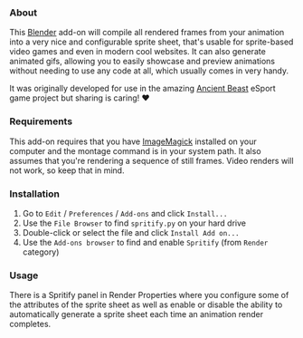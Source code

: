 ### About

This [Blender](https://blender.org) add-on will compile all rendered frames from your animation into a very nice and configurable sprite sheet, that's usable for sprite-based video games and even in modern cool websites.
It can also generate animated gifs, allowing you to easily showcase and preview animations without needing to use any code at all, which usually comes in very handy.

It was originally developed for use in the amazing [Ancient Beast](https://AncientBeast.com) eSport game project but sharing is caring! ❤️

### Requirements

This add-on requires that you have [ImageMagick](https://imagemagick.org) installed on your computer and the montage command is in your system path.
It also assumes that you're rendering a sequence of still frames. Video renders will not work, so keep that in mind.

### Installation

1. Go to `Edit` / `Preferences` / `Add-ons` and click `Install...`
2. Use the `File Browser` to find `spritify.py` on your hard drive
3. Double-click or select the file and click `Install Add on...`
4. Use the `Add-ons browser` to find and enable `Spritify` (from `Render` category)

### Usage

There is a Spritify panel in Render Properties where you configure some of the
attributes of the sprite sheet as well as enable or disable the ability to
automatically generate a sprite sheet each time an animation render completes.
